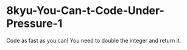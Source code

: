 # 8kyu-You-Can-t-Code-Under-Pressure-1
Code as fast as you can! You need to double the integer and return it.
